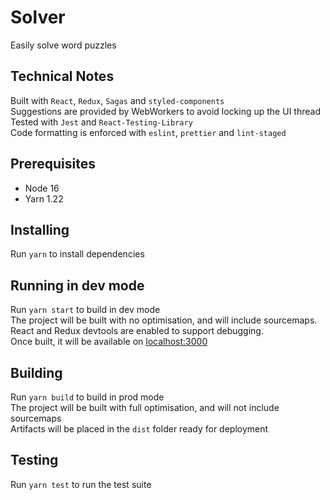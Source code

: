 # Solver
Easily solve word puzzles
## Technical Notes
Built with `React`, `Redux`, `Sagas` and `styled-components`  
Suggestions are provided by WebWorkers to avoid locking up the UI thread  
Tested with `Jest` and `React-Testing-Library`  
Code formatting is enforced with `eslint`, `prettier` and `lint-staged`
## Prerequisites
- Node 16
- Yarn 1.22
## Installing
Run `yarn` to install dependencies
## Running in dev mode
Run `yarn start` to build in dev mode  
The project will be built with no optimisation, and will include sourcemaps.  
React and Redux devtools are enabled to support debugging.   
Once built, it will be available on [localhost:3000](http://localhost:3000)
## Building
Run `yarn build` to build in prod mode  
The project will be built with full optimisation, and will not include sourcemaps  
Artifacts will be placed in the `dist` folder ready for deployment
## Testing
Run `yarn test` to run the test suite
